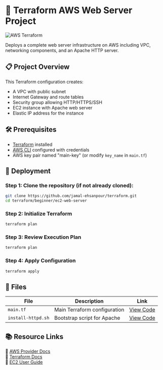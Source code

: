 # 🚀 Terraform AWS Web Server Project

![AWS Terraform](https://img.shields.io/badge/AWS-Terraform-orange?logo=amazon-aws&logoColor=white)

Deploys a complete web server infrastructure on AWS including VPC, networking components, and an Apache HTTP server.

## 📋 Project Overview

This Terraform configuration creates:
- A VPC with public subnet
- Internet Gateway and route tables
- Security group allowing HTTP/HTTPS/SSH
- EC2 instance with Apache web server
- Elastic IP address for the instance

## 🛠️ Prerequisites

- [Terraform](https://developer.hashicorp.com/terraform/downloads) installed
- [AWS CLI](https://aws.amazon.com/cli/) configured with credentials
- AWS key pair named "main-key" (or modify `key_name` in `main.tf`)

## 🚀 Deployment

### Step 1: Clone the repository (if not already cloned):
   ```bash
   git clone https://github.com/jamal-ehsanpour/terraform.git
   cd terraform/beginner/ec2-web-server
   ```
### Step 2: Initialize Terraform
 ```bash
terraform plan
 ```

### Step 3: Review Execution Plan
```bash
terraform plan
```

### Step 4: Apply Configuration
```bash
terraform apply
```

## 📂 Files

| File | Description | Link |
|------|-------------|------|
| `main.tf` | Main Terraform configuration | [View Code](main.tf) |
| `install-httpd.sh` | Bootstrap script for Apache | [View Code](install-httpd.sh) |


## 📚 Resource Links

🔹 [AWS Provider Docs](https://registry.terraform.io/providers/hashicorp/aws/latest/docs)  
🔹 [Terraform Docs](https://developer.hashicorp.com/terraform/docs)  
🔹 [EC2 User Guide](https://docs.aws.amazon.com/AWSEC2/latest/UserGuide/)
